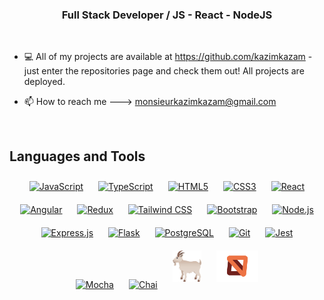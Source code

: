### <div align="center">Full Stack Developer / JS - React - NodeJS</div>  
  
<br/> 
  
- 💻 All of my projects are available at https://github.com/kazimkazam - just enter the repositories page and check them out! All projects are deployed. 
  

- 📫 How to reach me ---> [monsieurkazimkazam@gmail.com](mailto:monsieurkazimkazam@gmail.com)  
  

<br/>  


## Languages and Tools
<div align="center">  
<a href="https://www.javascript.com/" target="_blank"><img style="margin: 10px" src="https://seeklogo.com/images/J/javascript-js-logo-2949701702-seeklogo.com.png" alt="JavaScript" height="50" /></a>  
<a href="https://www.typescriptlang.org/" target="_blank"><img style="margin: 10px" src="https://seeklogo.com/images/T/typescript-logo-B29A3F462D-seeklogo.com.png" alt="TypeScript" height="50" /></a>  
<a href="https://en.wikipedia.org/wiki/HTML5" target="_blank"><img style="margin: 10px" src="https://seeklogo.com/images/H/html5-with-wordmark-color-logo-4259B7F24F-seeklogo.com.png" alt="HTML5" height="50" /></a>
<a href="https://www.w3schools.com/css/" target="_blank"><img style="margin: 10px" src="https://seeklogo.com/images/C/css-3-logo-023C1A7171-seeklogo.com.png" alt="CSS3" height="50" /></a>  
<a href="https://reactjs.org/" target="_blank"><img style="margin: 10px" src="https://profilinator.rishav.dev/skills-assets/react-original-wordmark.svg" alt="React" height="50" /></a>  
<a href="https://angular.io" target="_blank"><img style="margin: 10px" src="https://seeklogo.com/images/A/angular-logo-B76B1CDE98-seeklogo.com.png" alt="Angular" height="50" /></a>
<a href="https://redux.js.org/" target="_blank"><img style="margin: 10px" src="https://seeklogo.com/images/R/redux-logo-9CA6836C12-seeklogo.com.png" alt="Redux" height="50" /></a> 
<a href="https://www.tailwindcss.com/" target="_blank"><img style="margin: 10px" src="https://seeklogo.com/images/T/tailwind-css-logo-5AD4175897-seeklogo.com.png" alt="Tailwind CSS" height="50" /></a>  
<a href="https://getbootstrap.com/docs/3.4/javascript/" target="_blank"><img style="margin: 10px" src="https://seeklogo.com/images/B/bootstrap-5-logo-85A1F11F4F-seeklogo.com.png" alt="Bootstrap" height="50" /></a>
<a href="https://nodejs.org/" target="_blank"><img style="margin: 10px" src="https://seeklogo.com/images/N/nodejs-logo-D26404F360-seeklogo.com.png" alt="Node.js" height="50" /></a>  
<a href="https://expressjs.com/" target="_blank"><img style="margin: 10px" src="https://datadog-prod.imgix.net/img/integrations/expressjs.png?w=180" alt="Express.js" height="50" /></a>
<a href="https://flask.palletsprojects.com/" target="_blank"><img style="margin: 10px" src="https://static.javatpoint.com/tutorial/flask/images/flask-home.png" alt="Flask" height="50" /></a>  
<a href="https://www.postgresql.org/" target="_blank"><img style="margin: 10px" src="https://digitrans.taashee.com/wp-content/uploads/2020/01/postgresql.jpg" alt="PostgreSQL" height="50" /></a>  
<a href="https://github.com/" target="_blank"><img style="margin: 10px" src="https://seeklogo.com/images/G/git-logo-CD8D6F1C09-seeklogo.com.png" alt="Git" height="50" /></a>  
<a href="https://www.jestjs.io/" target="_blank"><img style="margin: 10px" src="https://profilinator.rishav.dev/skills-assets/jest.svg" alt="Jest" height="50" /></a>  
<a href="https://mochajs.org/" target="_blank"><img style="margin: 10px" src="https://profilinator.rishav.dev/skills-assets/mocha.png" alt="Mocha" height="50" /></a>  
<a href="https://www.chaijs.com/" target="_blank"><img style="margin: 10px" src="https://profilinator.rishav.dev/skills-assets/chai.png" alt="Chai" height="50" /></a>
<a href="https://testing-library.com/docs/react-testing-library/intro/" target="_blank"><img style="margin: 10px" src="https://raw.githubusercontent.com/kazimkazam/kazimkazam/3ab3a4d325d6fb7f4d69e8b3de386e4858aaa0ed/icons/react-testing-library.svg" alt="React Testing Library" height="50" /></a>
<a href="https://mswjs.io" target="_blank"><img style="margin: 10px" src="https://raw.githubusercontent.com/kazimkazam/kazimkazam/8be3a8b6f8c5153c2bfa91ad4b5c9f7cb367787b/icons/MSW-Mock-Service-Worker.svg" alt="Mock Service Worker" height="50" /></a>
</div>  
